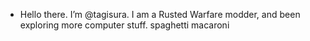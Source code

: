 - Hello there.  I’m @tagisura.
I am a Rusted Warfare modder, and been exploring more computer stuff. spaghetti macaroni 
<!---
tagisura/tagisura is a ✨ special ✨ repository because its `README.md` (this file) appears on your GitHub profile.
You can click the Preview link to take a look at your changes.
--->
